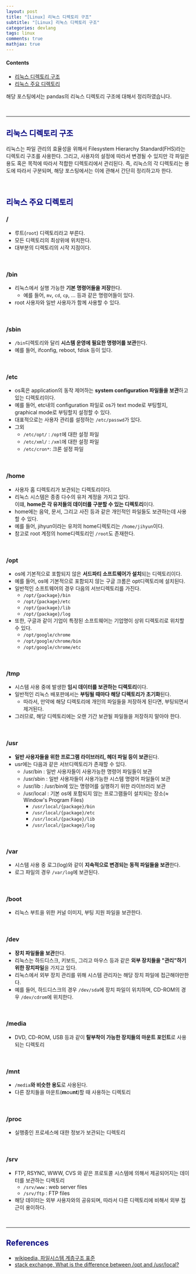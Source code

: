 ```yaml
---
layout: post
title: "[Linux] 리눅스 디렉토리 구조"
subtitle: "[Linux] 리눅스 디렉토리 구조"
categories: devlang
tags: linux
comments: true
mathjax: true
---
```

#### Contents
- [리눅스 디렉토리 구조](#리눅스-디렉토리-구조)
- [리눅스 주요 디렉토리](#리눅스-주요-디렉토리)

해당 포스팅에서는 pandas의 리눅스 디렉토리 구조에 대해서 정리하였습니다.

<br>

---

## <span style="color:navy"> 리눅스 디렉토리 구조 <span>

리눅스는 파일 관리의 효율성을 위해서 Filesystem Hierarchy Standard(FHS)라는 디렉토리 구조를 사용한다. 
그리고, 사용자의 설정에 따라서 변경될 수 있지만 각 파일은 용도 혹은 목적에 따라서 적합한 디렉토리에서 관리된다.
즉, 리눅스의 각 디렉토리는 용도에 따라서 구분되며, 해당 포스팅에서는 이에 관해서 간단히 정리하고자 한다.

<br>

## <span style="color:navy"> 리눅스 주요 디렉토리 <span>

### **/**
- 루트(`root`) 디렉토리라고 부른다.
- 모든 디렉토리의 최상위에 위치한다.
- 대부분의 디렉토리의 시작 지점이다.

<br>

### **/bin**
- 리눅스에서 실행 가능한 **기본 명령어들을 저장**한다.
  - 예를 들어, `mv`, `cd`, `cp`, ... 등과 같은 명령어들이 있다.
- root 사용자와 일반 사용자가 함께 사용할 수 있다. 

<br>

### **/sbin**
- `/bin`디렉토리와 달리 **시스템 운영에 필요한 명령어를 보관**한다.
- 예를 들어, ifconfig, reboot, fdisk 등이 있다.

<br>

### **/etc**
- os혹은 application의 동작 제어하는 **system configuration 파일들을 보관**하고 있는 디렉토리이다.
- 예를 들어, etc내의 configuration 파일로 os가 text mode로 부팅할지, graphical mode로 부팅할지 설정할 수 있다.
- 대표적으로는 사용자 관리를 설정하는 `/etc/passwd`가 있다.
- 그외
  - `/etc/opt/` : `/opt`에 대한 설정 파일
  - `/etc/xml/` : `/xml`에 대한 설정 파일
  - `/etc/cron*`: 크론 설정 파일
  
<br>

### **/home**
- 사용자 홈 디렉토리가 보관되는 디렉토리이다.
- 리눅스 시스템은 종종 다수의 유저 계정을 가지고 있다.<br> 이떄, **home은 각 유저들의 데이터를 구분할 수 있는 디렉토리**이다.
- home에는 음악, 문서, 그리고 사진 등과 같은 개인적인 파일들도 보관하는데 사용할 수 있다.
- 예를 들어, jihyun이라는 유저의 home디렉토리는 `/home/jihyun`이다.
- 참고로 root 계정의 home디렉토리인 `/root`도 존재한다.

<br>

### **/opt**
- os에 기본적으로 포함되지 않은 **서드파티 소프트웨어가 설치**되는 디렉토리이다.
- 예를 들어, os에 기본적으로 포함되지 않는 구글 크롬은 opt디렉토리에 설치된다.
- 일반적인 소프트웨어의 경우 다음의 서브디렉토리를 가진다.
  - `/opt/{package}/bin`
  - `/opt/{package}/etc`
  - `/opt/{package}/lib`
  - `/opt/{package}/log`
- 또한, 구글과 같이 기업이 특정된 소프트웨어는 기업명이 상위 디렉토리로 위치할 수 있다.
  - `/opt/google/chrome`
  - `/opt/google/chrome/bin`
  - `/opt/google/chrome/etc`

<br>

### **/tmp**
- 시스템 사용 중에 발생한 **임시 데이터를 보관하는 디렉토리**이다.
- 일반적인 리눅스 배포판에서는 **부팅될 때마다 해당 디렉토리가 초기화**된다.
  - 따라서, 만약에 해당 디렉토리에 개인의 파일들을 저장하게 된다면, 부팅되면서 제거된다.
- 그러므로, 해당 디렉토리에는 오랜 기간 보관될 파일들을 저장하지 말아야 한다.

<br>

### **/usr**
- **일반 사용자들을 위한 프로그램 라이브러리, 헤더 파일 등이 보관**된다.
- usr에는 다음과 같은 서브디렉토리가 존재할 수 있다.
  - /usr/bin : 일반 사용자들이 사용가능한 명령어 파일들이 보관
  - /usr/sbin : 일반 사용자들이 사용가능한 시스템 명령어 파일들이 보관
  - /usr/lib : /usr/bin에 있는 명령어를 실행하기 위한 라이브러리 보관
  - /usr/local : 기본 os에 포함되지 않는 프로그램들이 설치되는 장소(≈ Window's Program Files)
    - `/usr/local/{package}/bin`
    - `/usr/local/{package}/etc`
    - `/usr/local/{package}/lib`
    - `/usr/local/{package}/log`

<br>

### **/var**
- 시스템 사용 중 로그(log)와 같이 **지속적으로 변경되는 동적 파일들을 보관**한다.
- 로그 파일의 경우 `/var/log`에 보관된다.

<br>

### **/boot**
- 리눅스 부트을 위한 커널 이미지, 부팅 지원 파일을 보관한다.

<br>

### **/dev**
- **장치 파일들을 보관**한다.
- 리눅스는 하드디스크, 키보드, 그리고 마우스 등과 같은 **외부 장치들을 "관리"하기 위한 장치파일**을 가지고 있다.
- 리눅스에서 외부 장치 관리를 위해 시스템 관리자는 해당 장치 파일에 접근해야만한다.
- 예를 들어, 하드디스크의 경우 `/dev/sda`에 장치 파일이 위치하며, CD-ROM의 경우 `/dev/cdrom`에 위치한다.

<br>

### **/media**
- DVD, CD-ROM, USB 등과 같이 **탈부착이 가능한 장치들의 마운트 포인트**로 사용되는 디렉토리

<br>

### **/mnt**
- `/media`**와 비슷한 용도**로 사용된다.
- 다른 장치들을 마운트(**m**ou**nt**)할 때 사용하는 디렉토리

<br>

### **/proc**
- 실행중인 프로세스에 대한 정보가 보관되는 디렉토리

<br>

### **/srv**
- FTP, RSYNC, WWW, CVS 와 같은 프로토콜 시스템에 의해서 제공되어지는 데이터를 보관하는 디렉토리
  - `/srv/www` : web server files
  - `/srv/ftp` : FTP files
- 해당 데이터는 외부 사용자와의 공유되며, 따라서 다른 디렉토리에 비해서 외부 접근이 용이하다.

<br>

---

## <span style="color:navy">References<span>

- [wikipedia, 파일시스템 계층구조 표준](https://ko.wikipedia.org/wiki/%ED%8C%8C%EC%9D%BC%EC%8B%9C%EC%8A%A4%ED%85%9C_%EA%B3%84%EC%B8%B5%EA%B5%AC%EC%A1%B0_%ED%91%9C%EC%A4%80)
- [stack exchange, What is the difference between /opt and /usr/local?](https://unix.stackexchange.com/questions/11544/what-is-the-difference-between-opt-and-usr-local)
